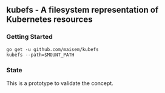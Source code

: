 ## kubefs - A filesystem representation of Kubernetes resources

### Getting Started
```
go get -u github.com/maisem/kubefs
kubefs --path=$MOUNT_PATH
```

### State
This is a prototype to validate the concept.
